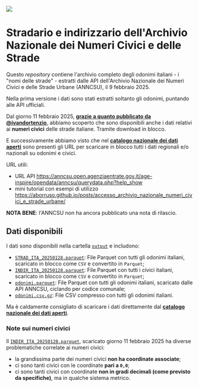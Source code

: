 <a href="https://datibenecomune.substack.com/about"><img src="https://img.shields.io/badge/%F0%9F%99%8F-%23datiBeneComune-%23cc3232"/></a>

# Stradario e indirizzario dell'Archivio Nazionale dei Numeri Civici e delle Strade

Questo *repository* contiene l'archivio completo degli odonimi italiani - i "nomi delle strade" -  estratti dalle API dell'Archivio Nazionale dei Numeri Civici e delle Strade Urbane (ANNCSU), il 9 febbraio 2025.

Nella prima versione i dati sono stati estratti soltanto gli odonimi, puntando alle API ufficiali.

Dal giorno 11 febbraio 2025, [**grazie a quanto pubblicato da @ivandortenzio**](https://github.com/ivandorte/anncsu_dump), abbiamo scoperto che sono disponibili anche i dati relativi ai **numeri civici** delle strade italiane. Tramite download in blocco.

E successivamente abbiamo visto che nel [**catalogo nazionale dei dati aperti**](https://www.dati.gov.it/view-dataset/dataset?id=c71b8aca-da9f-486a-bd22-9b532accf7df) sono presenti gli URL per scaricare in blocco tutti i dati regionali e/o nazionali su odonimi e civici.


URL utili:

- URL API https://anncsu.open.agenziaentrate.gov.it/age-inspire/opendata/anncsu/querydata.php?help_show
- mini tutorial con esempi di utilizzo <https://aborruso.github.io/posts/accesso_archivio_nazionale_numeri_civici_e_strade_urbane/>


**NOTA BENE**: l'ANNCSU non ha ancora pubblicato una nota di rilascio.

## Dati disponibili

I dati sono disponibili nella cartella [`output`](output) e includono:

- [`STRAD_ITA_20250128.parquet`](output/STRAD_ITA_20250128.parquet): File Parquet con tutti gli odonimi italiani, scaricato in blocco come `CSV` e convertito in `Parquet`;
- [`INDIR_ITA_20250128.parquet`](output/INDIR_ITA_20250128.parquet): File Parquet con tutti i civici italiani, scaricato in blocco come `CSV` e convertito in `Parquet`;
- [`odonimi.parquet`](output/odonimi.parquet): File Parquet con tutti gli odonimi italiani, scaricato dalle API ANNCSU, ciclando per codice comunale;
- [`odonimi.csv.gz`](output/odonimi.csv.gz): File CSV compresso con tutti gli odonimi italiani.

Ma è caldamente consigliato di scaricare i dati direttamente dal [**catalogo nazionale dei dati aperti**](https://www.dati.gov.it/view-dataset/dataset?id=c71b8aca-da9f-486a-bd22-9b532accf7df).

### Note sui numeri civici

Il [`INDIR_ITA_20250128.parquet`](output/INDIR_ITA_20250128.parquet), scaricato giorno 11 febbraio 2025 ha diverse problematiche correlate ai numeri civici:

- la grandissima parte dei numeri civici **non ha coordinate associate**;
- ci sono tanti civici con le coordinate **pari a `0,0`**;
- ci sono tanti civici con coordinate **non in gradi decimali (come previsto da specifiche)**, ma in qualche sistema metrico.
